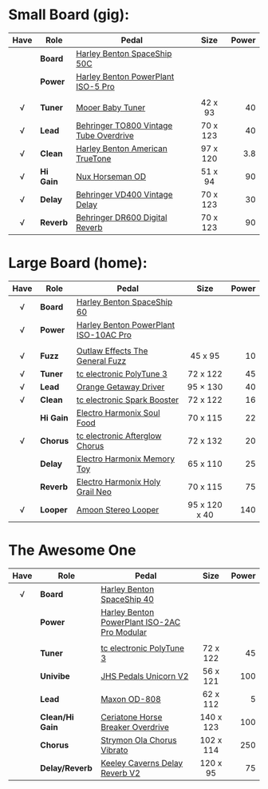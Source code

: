 # Small Board (gig):

| Have | Role | Pedal | Size | Power |
|:-:|---|---|:-:|--:|
|| **Board** | [Harley Benton SpaceShip 50C](https://www.thomann.de/intl/harley_benton_spaceship_50c.htm) |  |  |
|| **Power** | [Harley Benton PowerPlant ISO-5 Pro](https://www.thomann.de/intl/harley_benton_powerplant_iso_5_pro.htm) |  |  |
|||||
| √ | **Tuner** | [Mooer Baby Tuner](https://www.thomann.de/intl/mooer_baby_tuner.htm) | 42 x 93 | 40 |
| √ | **Lead** | [Behringer TO800 Vintage Tube Overdrive](https://www.thomann.de/intl/behringer_to800_vintage_tube_overdrive.htm) | 70 x 123 | 40 |
| √ | **Clean** | [Harley Benton American TrueTone](https://www.thomann.de/intl/harley_benton_american_truetone.htm) | 97 x 120 | 3.8 |
| √ | **Hi Gain** | [Nux Horseman OD](https://www.thomann.de/intl/nux_horseman_od.htm) | 51 x 94 | 90 |
| √ | **Delay** | [Behringer VD400 Vintage Delay](https://www.thomann.de/intl/behringer_vd400.htm) | 70 x 123 | 30 |
| √ | **Reverb** | [Behringer DR600 Digital Reverb](https://www.thomann.de/intl/behringer_dr600_digital_reverb.htm) | 70 x 123 | 90 |

# Large Board (home):

| Have | Role | Pedal | Size | Power |
|:-:|---|---|:-:|--:|
| √ | **Board** | [Harley Benton SpaceShip 60](https://www.thomann.de/intl/harley_benton_spaceship_60.htm) |  |  |
| √ | **Power** | [Harley Benton PowerPlant ISO-10AC Pro](https://www.thomann.de/intl/harley_benton_powerplant_iso_10ac_pro.htm) |  |  |
||||||
| √ | **Fuzz** | [Outlaw Effects The General Fuzz](https://www.thomann.de/intl/outlaw_effects_the_general_fuzz.htm) | 45 x 95 | 10 |
| √ | **Tuner** | [tc electronic PolyTune 3](https://www.thomann.de/intl/tc_electronic_polytune_3_tuner_buffer.htm) | 72 x 122 | 45 |
| √ | **Lead** | [Orange Getaway Driver](https://www.thomann.de/intl/orange_getaway_driver.htm) | 95 × 130 | 40 |
| √ | **Clean** | [tc electronic Spark Booster](https://www.thomann.de/intl/tc_electronic_spark_booster.htm) | 72 x 122 | 16 |
|| **Hi Gain** | [Electro Harmonix Soul Food](https://www.thomann.de/intl/electro_harmonix_soul_food.htm) | 70 x 115 | 22 |
| √ | **Chorus** | [tc electronic Afterglow Chorus](https://www.thomann.de/dk/tc_electronic_afterglow_chorus.htm) | 72 x 132 | 20 |
|| **Delay** | [Electro Harmonix Memory Toy](https://www.thomann.de/intl/electro_harmonix_memory_toy.htm) | 65 x 110 | 25 |
|| **Reverb** | [Electro Harmonix Holy Grail Neo](https://www.thomann.de/intl/electro_harmonix_holy_grail_neo.htm) | 70 x 115 | 75 |
| √ | **Looper** | [Amoon Stereo Looper](https://www.tomtop.com/p-i2888.html?currency=DKK&Warehouse=CN&aid=gttpmaxhxydm) | 95 x 120 x 40 | 140 |

# The Awesome One

| Have | Role | Pedal | Size | Power |
|:-:|---|---|:-:|--:|
| √ | **Board** | [Harley Benton SpaceShip 40](https://www.thomann.de/intl/harley_benton_spaceship_40.htm) |  |  |
|| **Power** | [Harley Benton PowerPlant ISO-2AC Pro Modular](https://www.thomann.de/intl/harley_benton_powerplant_iso_2ac_pro_modular.htm) |  |  |
|||||
|| **Tuner** | [tc electronic PolyTune 3](https://www.thomann.de/intl/tc_electronic_polytune_3_tuner_buffer.htm) | 72 x 122 | 45 |
|| **Univibe** | [JHS Pedals Unicorn V2](https://www.thomann.de/dk/jhs_pedals_unicorn_v2.htm) | 56 x 121 | 100 |
|| **Lead** | [Maxon OD-808](https://www.thomann.de/intl/maxon_od808.htm) | 62 x 112 | 5 |
|| **Clean/Hi Gain** | [Ceriatone Horse Breaker Overdrive](https://www.andertons.co.uk/guitar-dept/guitar-pedals/overdrive-pedals/ceriatone-horse-breaker-overdrive-pedal-black) | 140 x 123 | 100 |
|| **Chorus** | [Strymon Ola Chorus Vibrato](https://www.thomann.de/intl/strymon_ola.htm) | 102 x 114 | 250 |
|| **Delay/Reverb** | [Keeley Caverns Delay Reverb V2](https://www.thomann.de/intl/keeley_caverns_delay_reverb_v2.htm) | 120 x 95 | 75 |
